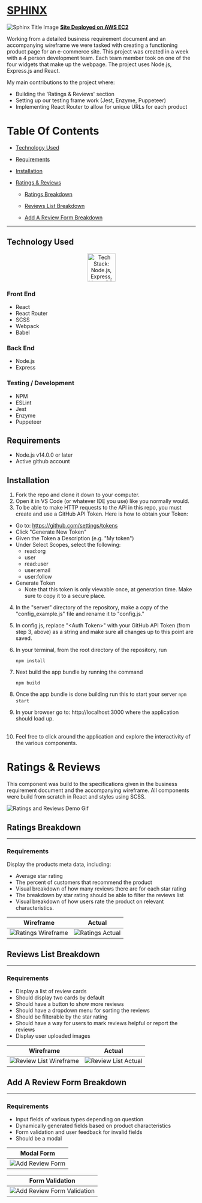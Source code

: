 # [SPHINX](http://3.131.151.234/)

![Sphinx Title Image](./readme_images/title-image.png)
**[Site Deployed on AWS EC2](http://3.131.151.234/)**

Working from a detailed business requirement document and an accompanying wireframe we were tasked with creating a functioning product page for an e-commerce site. This project was created in a week with a 4 person development team. Each team member took on one of the four widgets that make up the webpage. The project uses Node.js, Express.js and React.

My main contributions to the project where:

- Building the 'Ratings & Reviews' section
- Setting up our testing frame work (Jest, Enzyme, Puppeteer)
- Implementing React Router to allow for unique URLs for each product

# Table Of Contents

- [Technology Used](#technology-used)

- [Requirements](#requirements)

- [Installation](#installation)

- [Ratings & Reviews](#ratings-&-reviews)

  - [Ratings Breakdown](#ratings-breakdown)

  - [Reviews List Breakdown](#reviews-list-breakdown)

  - [Add A Review Form Breakdown](#add-a-review-form-breakdown)
***
## Technology Used

<div style="text-align: center">
  <img src="./readme_images/tech-stack-fec.png" alt="Tech Stack: Node.js, Express, MongoDB, Docker, NGINX    " height="75">
</div>

### Front End

- React
- React Router
- SCSS
- Webpack
- Babel

### Back End

- Node.js
- Express

### Testing / Development

- NPM
- ESLint
- Jest
- Enzyme
- Puppeteer

## Requirements

- Node.js v14.0.0 or later
- Active github account

## Installation

1. Fork the repo and clone it down to your computer.
   ​
2. Open it in VS Code (or whatever IDE you use) like you normally would.
   ​
3. To be able to make HTTP requests to the API in this repo, you must create and use a GitHub API Token. Here is how to obtain your Token:

- Go to: https://github.com/settings/tokens
- Click "Generate New Token"
- Given the Token a Description (e.g. "My token")
- Under Select Scopes, select the following:
  - read:org
  - user
  - read:user
  - user:email
  - user:follow
- Generate Token
  - Note that this token is only viewable once, at generation time. Make sure to copy it to a secure place.
    ​

4. In the "server" directory of the repository, make a copy of the "config_example.js" file and rename it to "config.js."
   ​
5. In config.js, replace "\<Auth Token\>" with your GitHub API Token (from step 3, above) as a string and make sure all changes up to this point are saved.
   ​
6. In your terminal, from the root directory of the repository, run
   ```
   npm install
   ```
7. Next build the app bundle by running the command

   ```
   npm build
   ```

8. Once the app bundle is done building run this to start your server
   ` npm start `
   ​
9. In your browser go to: http://localhost:3000 where the application should load up.  
   ​
10. Feel free to click around the application and explore the interactivity of the various components.

# Ratings & Reviews

This component was build to the specifications given in the business requirement document and the accompanying wireframe. All components were build from scratch in React and styles using SCSS.

![Ratings and Reviews Demo Gif](./readme_images/reviews-gif.gif)

## Ratings Breakdown

---

### Requirements

Display the products meta data, including:

- Average star rating
- The percent of customers that recommend the product
- Visual breakdown of how many reviews there are for each star rating
- The breakdown by star rating should be able to filter the reviews list
- Visual breakdown of how users rate the product on relevant characteristics.

| Wireframe                                                             | Actual                                                          |
| --------------------------------------------------------------------- | --------------------------------------------------------------- |
| ![Ratings Wireframe](./readme_images/ratings-breakdown-wireframe.png) | ![Ratings Actual](./readme_images/ratings-breakdown-actual.png) |

## Reviews List Breakdown

---

### Requirements

- Display a list of review cards
- Should display two cards by default
- Should have a button to show more reviews
- Should have a dropdown menu for sorting the reviews
- Should be filterable by the star rating
- Should have a way for users to mark reviews helpful or report the reviews
- Display user uploaded images

| Wireframe                                                           | Actual                                                        |
| ------------------------------------------------------------------- | ------------------------------------------------------------- |
| ![Review List Wireframe](./readme_images/review-list-wireframe.png) | ![Review List Actual](./readme_images/review-list-actual.png) |

## Add A Review Form Breakdown

---

### Requirements

- Input fields of various types depending on question
- Dynamically generated fields based on product characteristics
- Form validation and user feedback for invalid fields
- Should be a modal

| Modal Form                                              |
| ------------------------------------------------------- |
| ![Add Review Form](./readme_images/add-review-form.png) |

| Form Validation                                                               |
| ----------------------------------------------------------------------------- |
| ![Add Review Form Validation](./readme_images/add-review-form-validation.png) |
